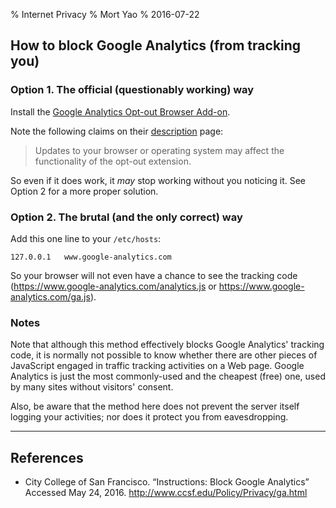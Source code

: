 % Internet Privacy
% Mort Yao
% 2016-07-22

## How to block Google Analytics (from tracking you)

### Option 1. The official (questionably working) way

Install the [Google Analytics Opt-out Browser Add-on](https://tools.google.com/dlpage/gaoptout).

Note the following claims on their [description](https://chrome.google.com/webstore/detail/google-analytics-opt-out/fllaojicojecljbmefodhfapmkghcbnh) page:

> Updates to your browser or operating system may affect the functionality of the opt-out extension.

So even if it does work, it _may_ stop working without you noticing it. See Option 2 for a more proper solution.

### Option 2. The brutal (and the only correct) way

Add this one line to your `/etc/hosts`:

    127.0.0.1	www.google-analytics.com

So your browser will not even have a chance to see the tracking code (<https://www.google-analytics.com/analytics.js> or <https://www.google-analytics.com/ga.js>).

### Notes

Note that although this method effectively blocks Google Analytics' tracking code, it is normally not possible to know whether there are other pieces of JavaScript engaged in traffic tracking activities on a Web page. Google Analytics is just the most commonly-used and the cheapest (free) one, used by many sites without visitors' consent.

Also, be aware that the method here does not prevent the server itself logging your activities; nor does it protect you from eavesdropping.

---

## References

* City College of San Francisco. “Instructions: Block Google Analytics”
Accessed May 24, 2016.
<http://www.ccsf.edu/Policy/Privacy/ga.html>
